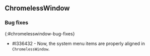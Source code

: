 ## ChromelessWindow

### Bug fixes
{:#chromelesswindow-bug-fixes}

* \#I336432 - Now, the system menu items are properly aligned in `ChromelessWindow`.